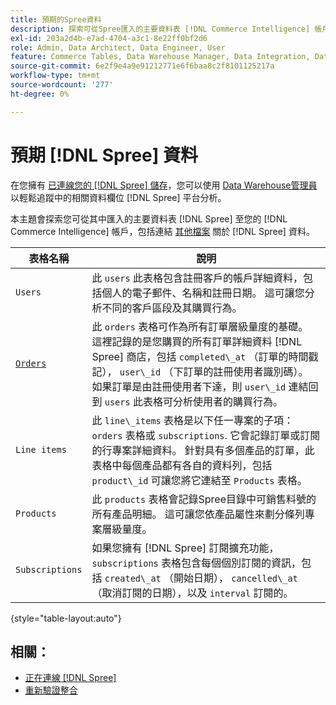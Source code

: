 ```yaml
---
title: 預期的Spree資料
description: 探索可從Spree匯入的主要資料表 [!DNL Commerce Intelligence] 帳戶。
exl-id: 203a2d4b-e7ad-4704-a3c1-8e22ff0bf2d6
role: Admin, Data Architect, Data Engineer, User
feature: Commerce Tables, Data Warehouse Manager, Data Integration, Data Import/Export
source-git-commit: 6e2f9e4a9e91212771e6f6baa8c2f8101125217a
workflow-type: tm+mt
source-wordcount: '277'
ht-degree: 0%

---
```


# 預期 [!DNL Spree] 資料

在您擁有 [已連線您的 [!DNL Spree] 儲存](../../../data-analyst/importing-data/integrations/spree.md)，您可以使用 [Data Warehouse管理員](../../data-warehouse-mgr/tour-dwm.md) 以輕鬆追蹤中的相關資料欄位 [!DNL Spree] 平台分析。

本主題會探索您可從其中匯入的主要資料表 [!DNL Spree] 至您的 [!DNL Commerce Intelligence] 帳戶，包括連結 [其他檔案](https://guides.spreecommerce.org/developer/addresses.html#address) 關於 [!DNL Spree] 資料。

| **表格名稱** | **說明** |
|-----|-----|
| `Users` | 此 `users` 此表格包含註冊客戶的帳戶詳細資料，包括個人的電子郵件、名稱和註冊日期。 這可讓您分析不同的客戶區段及其購買行為。 |
| [`Orders`](https://guides.spreecommerce.org/developer/orders.html#overview) | 此 `orders` 表格可作為所有訂單層級量度的基礎。 這裡記錄的是您購買的所有訂單詳細資料 [!DNL Spree] 商店，包括 `completed\_at` （訂單的時間戳記）， `user\_id` （下訂單的註冊使用者識別碼）。 如果訂單是由註冊使用者下達，則 `user\_id` 連結回到 `users` 此表格可分析使用者的購買行為。 |
| `Line items` | 此 `line\_items` 表格是以下任一專案的子項： `orders` 表格或 `subscriptions`. 它會記錄訂單或訂閱的行專案詳細資料。 針對具有多個產品的訂單，此表格中每個產品都有各自的資料列，包括 `product\_id` 可讓您將它連結至 `Products` 表格。 |
| `Products` | 此 `products` 表格會記錄Spree目錄中可銷售料號的所有產品明細。 這可讓您依產品屬性來劃分條列專案層級量度。 |
| `Subscriptions` | 如果您擁有 [!DNL Spree] 訂閱擴充功能， `subscriptions` 表格包含每個個別訂閱的資訊，包括 `created\_at` （開始日期）， `cancelled\_at` （取消訂閱的日期），以及 `interval` 訂閱的。 |

{style="table-layout:auto"}

## 相關：

* [正在連線 [!DNL Spree]](../integrations/spree.md)
* [重新驗證整合](https://experienceleague.adobe.com/docs/commerce-knowledge-base/kb/how-to/mbi-reauthenticating-integrations.html)
